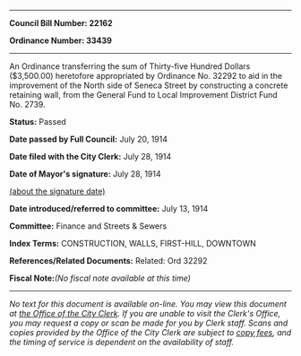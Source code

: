 

********

**Council Bill Number: 22162**
   
**Ordinance Number: 33439**
********

 An Ordinance transferring the sum of Thirty-five Hundred Dollars ($3,500.00) heretofore appropriated by Ordinance No. 32292 to aid in the improvement of the North side of Seneca Street by constructing a concrete retaining wall, from the General Fund to Local Improvement District Fund No. 2739.

**Status:** Passed
   
**Date passed by Full Council:** July 20, 1914
   
**Date filed with the City Clerk:** July 28, 1914
   
**Date of Mayor's signature:** July 28, 1914
   
[(about the signature date)](/~public/approvaldate.htm)
   
   
   
**Date introduced/referred to committee:** July 13, 1914
   
**Committee:** Finance and Streets & Sewers
   
   
**Index Terms:** CONSTRUCTION, WALLS, FIRST-HILL, DOWNTOWN

**References/Related Documents:** Related: Ord 32292

**Fiscal Note:**_(No fiscal note available at this time)_
********

_No text for this document is available on-line. You may view this document at [the Office of the City Clerk](http://www.seattle.gov/leg/clerk/contactUs.htm). If you are unable to visit the Clerk's Office, you may request a copy or scan be made for you by Clerk staff. Scans and copies provided by the Office of the City Clerk are subject to [copy fees](http://clerk.seattle.gov/~public/clerkfees.htm), and the timing of service is dependent on the availability of staff._

